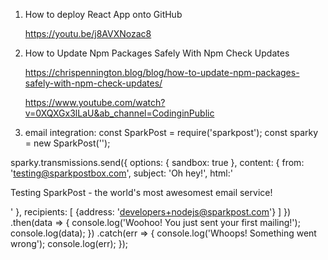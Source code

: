 1. How to deploy React App onto GitHub

    https://youtu.be/j8AVXNozac8


2. How to Update Npm Packages Safely With Npm Check Updates

    https://chrispennington.blog/blog/how-to-update-npm-packages-safely-with-npm-check-updates/

    https://www.youtube.com/watch?v=0XQXGx3lLaU&ab_channel=CodinginPublic

3. email integration:
	const SparkPost = require('sparkpost');
const sparky = new SparkPost('<YOUR API KEY>');

sparky.transmissions.send({
    options: {
      sandbox: true
    },
    content: {
      from: 'testing@sparkpostbox.com',
      subject: 'Oh hey!',
      html:'<html><body><p>Testing SparkPost - the world\'s most awesomest email service!</p></body></html>'
    },
    recipients: [
      {address: 'developers+nodejs@sparkpost.com'}
    ]
  })
  .then(data => {
    console.log('Woohoo! You just sent your first mailing!');
    console.log(data);
  })
  .catch(err => {
    console.log('Whoops! Something went wrong');
    console.log(err);
  });
